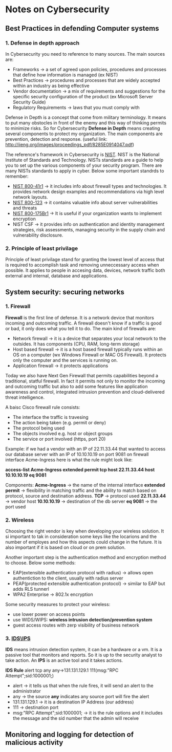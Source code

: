 # Notes on Cybersecurity

## Best Practices in defending Computer systems

### 1. Defense in depth approach

In Cybersecurity you need to reference to many sources. The main sources are:
- Frameworks -> a set of agreed upon policies, procedures and processes that define how information is managed (ex NIST)
- Best Practices -> procedures and processes that are widely accepted within an industry as being effective
- Vendor documentation -> a mix of requirements and suggestions for the specific security configuration of the product (ex Microsoft Server Security Guide)
- Regulatory Requirements -> laws that you must comply with

Defense in Depth is a concept that come from military terminology. It means to put many obstocles in front of the enemy and this way of thinking permits to minimize risks. 
So for Cybersecurity **Defense in Depth** means creating several components to protect my organization. The main components are prevention, detection and response. 
(useful link: http://iieng.org/images/proceedings_pdf/8285E0914047.pdf)

The reference's framework in Cybersecurity is [NIST](https://csrc.nist.gov/publications/sp800). NIST is the National Institute of Standards and Technology. NISTs standards are a guide to help you to set up the various components of your security program. There are many NISTs standards to apply in cyber. Below some important standrds to remember:
- [NIST 800-41r1](https://nvlpubs.nist.gov/nistpubs/Legacy/SP/nistspecialpublication800-41r1.pdf) -> it includes info about firewall types and technologies. It  provides network design examples and recommendations via high level network layouts. 
- [NIST 800-123](https://nvlpubs.nist.gov/nistpubs/Legacy/SP/nistspecialpublication800-123.pdf) -> it contains valuable info about server vulnerabilities and threats
- [NIST 800-175Br1](https://nvlpubs.nist.gov/nistpubs/SpecialPublications/NIST.SP.800-175Br1.pdf) -> It is useful if your organization wants to implement encryption
- NIST CSF -> it provides info on authentication and identity management strategies, risk assessments, managing security in the supply chain and vulnerability disclosure.  

### 2. Principle of least privilage

Principle of least privilage stand for granting the lowest level of access that is required to accomplish task and removing unneccessary access when possible. It applies to people in accesing data, devices, network traffic both external and internal, database and applications.

## System security: securing networks

### 1. Firewall

**Firewall** is the first line of defense. It is a network device that monitors incoming and outcoming traffic. A firewall doesn't know if a traffic is good or bad, it only does what you tell it to do. The main kind of firewalls are:
- Network firewall -> it is a device that separates your local network to the outsides. It has components (CPU, RAM, long-term storage)
- Host based firewall -> it is a host based firewall typically runs within an OS on a computer (wx Windows Firewall or MAC OS Firewall). It protects only the computer and the    services is running on. 
- Application firewall  -> it protects applications

Today we also have Next Gen Firewall that permits capabilities beyond a traditional, statful firewall. In fact it permits not only to monitor the incoming and outcoming traffic but also to add some features like application awareness and control, integrated intrusion prevention and cloud-delivered threat intelligence. 

A baisc Cisco firewall rule consists:
- The interface the traffic is travesing
- The action being taken (e.g. permit or deny)
- The protocol being used
- The objects involved e.g. host or object groups
- The service or port involved (https, port 20)

Example: if we had a vendor with an IP of 22.11.33.44 that wanted to access our database server with an IP of 10.10.10.19 on port 9081 on firewall interface Acme-Ingress here is what the rule might look like:

**access-list Acme-Ingress extended permit tcp host 22.11.33.44 host 10.10.10.19 eq 9081**

Components:
**Acme-Ingress** -> the name of the internal interface
**extended permit** -> flexibility in matching traffic and the ability to match based on protocol, source and destination address. 
**TCP** -> protocol used
**22.11.33.44** -> vendor host
**10.10.10.19** -> destination of the db server
**eq 9081** -> the port used

### 2. Wireless
Choosing the right vendor is key when developing your wireless solution. It si important to tak in consideration some keys like the locarions and the number of employes and how this aspects could change in the future. It is also important if it is based on cloud or on prem solution.  

Another important step is the authentication method and encryption method to choose. Below some methods:
- EAP(extensible authentication protocol with radius) -> allows open authentiction to the client, usually with radius server
- PEAP(protected extensible authentication protocol) -> similar to EAP but adds RLS tunnerl
- WPA2 Enterprise -> 802.1x encryption

Some security measures to protect your wireless:
- use lower power on access points
- use WIDS/WIPS: **wireless intrusion detection/prevention system**
- guest access routes with zerp visibility of business network

### 3. [IDS\IPS](https://www.dnsstuff.com/ids-vs-ips)

**IDS** means intrusion detection system, it can be a hardware or a vm. It is a passive tool that monitors and reports. So it is up to the security analyst to take action. An **IPS** is an active tool and it takes actions.  

**IDS Rule**
alert tcp any any->131.131.129.1 111(msg:"RPC Attempt";sid:1000001;)

- alert -> it tells us that when the rule fires, it will send an alert to the administrator
- any -> the source **any** indicates any source port will fire the alert
- 131.131.129.1 -> it is a destination IP Address (our address)
- 111 -> destination port
- msg:"RPC Attempt";sid:1000001; -> it is the rule options and it includes the message and the sid number that the admin will receive








## Monitoring and logging for detection of malicious activity














